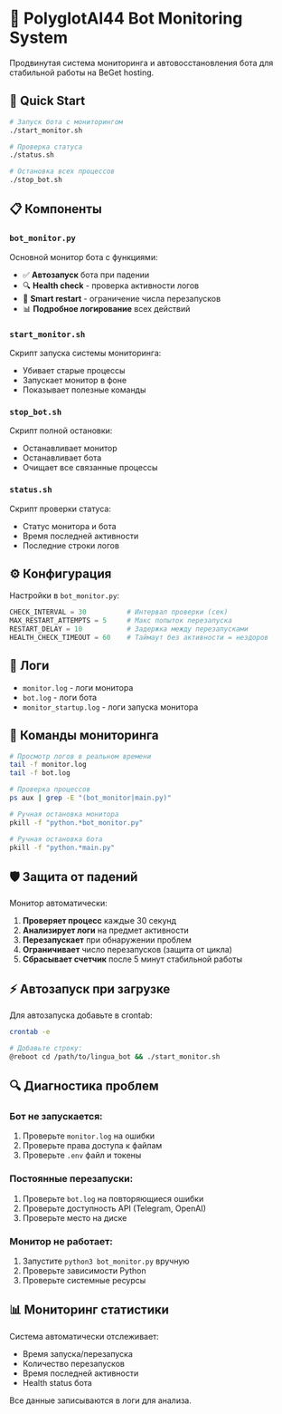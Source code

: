 # 🤖 PolyglotAI44 Bot Monitoring System

Продвинутая система мониторинга и автовосстановления бота для стабильной работы на BeGet hosting.

## 🚀 Quick Start

```bash
# Запуск бота с мониторингом
./start_monitor.sh

# Проверка статуса
./status.sh

# Остановка всех процессов
./stop_bot.sh
```

## 📋 Компоненты

### `bot_monitor.py`
Основной монитор бота с функциями:
- ✅ **Автозапуск** бота при падении
- 🔍 **Health check** - проверка активности логов
- 🔄 **Smart restart** - ограничение числа перезапусков
- 📊 **Подробное логирование** всех действий

### `start_monitor.sh`
Скрипт запуска системы мониторинга:
- Убивает старые процессы
- Запускает монитор в фоне
- Показывает полезные команды

### `stop_bot.sh`
Скрипт полной остановки:
- Останавливает монитор
- Останавливает бота
- Очищает все связанные процессы

### `status.sh`
Скрипт проверки статуса:
- Статус монитора и бота
- Время последней активности
- Последние строки логов

## ⚙️ Конфигурация

Настройки в `bot_monitor.py`:

```python
CHECK_INTERVAL = 30          # Интервал проверки (сек)
MAX_RESTART_ATTEMPTS = 5     # Макс попыток перезапуска
RESTART_DELAY = 10           # Задержка между перезапусками
HEALTH_CHECK_TIMEOUT = 60    # Таймаут без активности = нездоров
```

## 📝 Логи

- `monitor.log` - логи монитора
- `bot.log` - логи бота
- `monitor_startup.log` - логи запуска монитора

## 🔧 Команды мониторинга

```bash
# Просмотр логов в реальном времени
tail -f monitor.log
tail -f bot.log

# Проверка процессов
ps aux | grep -E "(bot_monitor|main.py)"

# Ручная остановка монитора
pkill -f "python.*bot_monitor.py"

# Ручная остановка бота
pkill -f "python.*main.py"
```

## 🛡️ Защита от падений

Монитор автоматически:

1. **Проверяет процесс** каждые 30 секунд
2. **Анализирует логи** на предмет активности
3. **Перезапускает** при обнаружении проблем
4. **Ограничивает** число перезапусков (защита от цикла)
5. **Сбрасывает счетчик** после 5 минут стабильной работы

## ⚡ Автозапуск при загрузке

Для автозапуска добавьте в crontab:

```bash
crontab -e

# Добавьте строку:
@reboot cd /path/to/lingua_bot && ./start_monitor.sh
```

## 🔍 Диагностика проблем

### Бот не запускается:
1. Проверьте `monitor.log` на ошибки
2. Проверьте права доступа к файлам
3. Проверьте `.env` файл и токены

### Постоянные перезапуски:
1. Проверьте `bot.log` на повторяющиеся ошибки
2. Проверьте доступность API (Telegram, OpenAI)
3. Проверьте место на диске

### Монитор не работает:
1. Запустите `python3 bot_monitor.py` вручную
2. Проверьте зависимости Python
3. Проверьте системные ресурсы

## 📊 Мониторинг статистики

Система автоматически отслеживает:
- Время запуска/перезапуска
- Количество перезапусков
- Время последней активности
- Health status бота

Все данные записываются в логи для анализа.